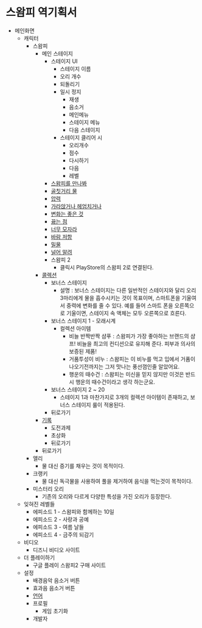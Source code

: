 ﻿# 스왐피 역기획서
* 메인화면
  * 캐릭터
    * 스왐피
      * 메인 스테이지
        * 스테이지 UI
          * 스테이지 이름
          * 오리 개수
          * 되돌리기
          * 일시 정지
            * 재생
            * 음소거
            * 메인메뉴
            * 스테이지 메뉴
            * 다음 스테이지
          * 스테이지 클리어 시
            * 오리개수
            * 점수
            * 다시하기
            * 다음
            * 레벨
        * [스왐피를 만나봐](https://github.com/Pneum4/UOS-CatLovingParty/blob/master/스왐피_역기획서/스왐피_스테이지/스왐피를_만나봐.md)
        * [골칫거리 물](https://github.com/Pneum4/UOS-CatLovingParty/blob/master/스왐피_역기획서/스왐피_스테이지/골칫거리_물.md)
        * [압력](https://github.com/Pneum4/UOS-CatLovingParty/blob/master/스왐피_역기획서/스왐피_스테이지/압력.md)
        * [가라앉거나 헤엄치거나](https://github.com/Pneum4/UOS-CatLovingParty/blob/master/스왐피_역기획서/스왐피_스테이지/가라앉거나_헤엄치거나.md)
        * [변화는 좋은 것](https://github.com/Pneum4/UOS-CatLovingParty/blob/master/스왐피_역기획서/스왐피_스테이지/변화는_좋은_것.md)
        * [끓는 점](https://github.com/Pneum4/UOS-CatLovingParty/blob/master/스왐피_역기획서/스왐피_스테이지/끓는_점.md)
        * [너무 모자라](https://github.com/Pneum4/UOS-CatLovingParty/blob/master/스왐피_역기획서/스왐피_스테이지/너무_모자라.md)
        * [바람 저항](https://github.com/Pneum4/UOS-CatLovingParty/blob/master/스왐피_역기획서/스왐피_스테이지/바람_저항.md)
        * [밀물](https://github.com/Pneum4/UOS-CatLovingParty/blob/master/스왐피_역기획서/스왐피_스테이지/밀물.md)
        * [널어 말려](https://github.com/Pneum4/UOS-CatLovingParty/blob/master/스왐피_역기획서/스왐피_스테이지/널어_말려.md)
        * 스왐피 2
          * 클릭시 PlayStore의 스왐피 2로 연결된다.
      * [콜렉션](https://github.com/Pneum4/UOS-CatLovingParty/blob/master/스왐피_역기획서/컬렉션.md)
        * 보너스 스테이지
          * 설명 : 보너스 스테이지는 다른 일반적인 스테이지와 달리 오리 3마리에게 물을 흡수시키는 것이 목표이며, 스마트폰을 기울여서 중력에 변화를 줄 수 있다. 예를 들어 스마트 폰을 오른쪽으로 기울이면, 스테이지 속 액체는 모두 오른쪽으로 흐른다.
        * 보너스 스테이지 1 - 모래시계
          * 컬렉션 아이템
            * 비늘 반짝반짝 샴푸 : 스왐피가 가장 좋아하는 브랜드의 샴프! 비늘을 최고의 컨디션으로 유지해 준다. 피부과 의사의 보증된 제품!
            * 거품투성이 비누 : 스왐피는 이 비누를 먹고 입에서 거품이 나오기전까지는 그저 맛나는 풍선껌인줄 알았어요.
            * 행운의 때수건 : 스왐피는 미신을 믿지 않지만 이것은 반드시 행운의 때수건이라고 생각 하는군요.
        * 보너스 스테이지 2 ~ 20
          * 스테이지 1과 마찬가지로 3개의 컬렉션 아이템이 존재하고, 보너스 스테이지 룰이 적용된다.
        * 뒤로가기
      * [기록](https://github.com/Pneum4/UOS-CatLovingParty/blob/master/스왐피_역기획서/기록.md)
        * 도전과제
        * 초상화
        * 뒤로가기
      * 뒤로가기
    * 앨리
      * 물 대신 증기를 채우는 것이 목적이다.
    * 크랭키
      * 물 대신 독극물을 사용하여 풀을 제거하여 음식을 먹는것이 목적이다.
    * 미스터리 오리
      * 기존의 오리와 다르게 다양한 특성을 가진 오리가 등장한다.
  * 잊혀진 레벨들
    * 에피소드 1 - 스왐피와 함께하는 10일
    * 에피소드 2 - 사랑과 공예
    * 에피소드 3 - 여름 날들
    * 에피소드 4 - 금주의 되감기
  * 비디오
    * 디즈니 비디오 사이트
  * 더 플레이하기
    * 구글 플레이 스왐피2 구매 사이트
  * 설정
    * 배경음악 음소거 버튼
    * 효과음 음소거 버튼
    * [언어](https://github.com/Pneum4/UOS-CatLovingParty/blob/master/스왐피_역기획서/언어.md)
    * 프로필
      * 게임 초기화
    * 개발자
